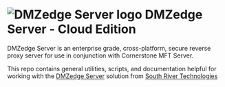 # <img src="https://southrivertech.com/software/nextgen/dmzedge/dmzedge48.png" alt="DMZedge Server logo"> DMZedge Server - Cloud Edition</img>

DMZedge Server is an enterprise grade, cross-platform, secure reverse proxy server for use in conjunction with Cornerstone MFT Server.

This repo contains general utilities, scripts, and documentation helpful for working with the [DMZedge Server](https://www.dmzedge.com) solution from [South River Technologies](https://www.southrivertech.com)


